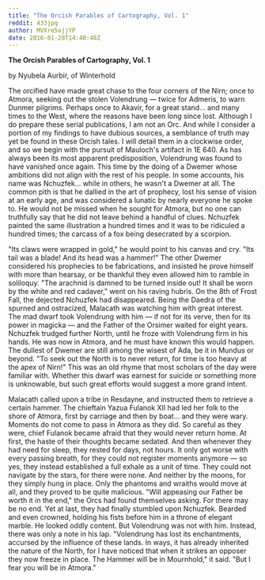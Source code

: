 ```yaml
---
title: "The Orcish Parables of Cartography, Vol. 1"
reddit: 433jpq
author: MVXre5ajjYP
date: 2016-01-28T14:40:48Z
---
```


**The Orcish Parables of Cartography, Vol. 1**


by Nyubela Aurbir, of Winterhold


The orcified have made great chase to the four corners of the Nirn; once to Atmora, seeking out the stolen Volendrung — twice for Admeris, to warn Dunmer pilgrims. Perhaps once to Akavir, for a great stand... and many times to the West, where the reasons have been long since lost. Although I do prepare these serial publications, I am not an Orc. And while I consider a portion of my findings to have dubious sources, a semblance of truth may yet be found in these Orcish tales. I will detail them in a clockwise order, and so we begin with the pursuit of Mauloch's artifact in 1E 640. As has always been its most apparent predisposition, Volendrung was found to have vanished once again. This time by the doing of a Dwemer whose ambitions did not align with the rest of his people. In some accounts, his name was Nchuzfek... while in others, he wasn't a Dwemer at all. The common pith is that he dallied in the art of prophecy, lost his sense of vision at an early age, and was considered a lunatic by nearly everyone he spoke to. He would not be missed when he sought for Atmora, but no one can truthfully say that he did not leave behind a handful of clues. Nchuzfek painted the same illustration a hundred times and it was to be ridiculed a hundred times; the carcass of a fox being desecrated by a scorpion.


"Its claws were wrapped in gold," he would point to his canvas and cry. "Its tail was a blade! And its head was a hammer!" The other Dwemer considered his prophecies to be fabrications, and insisted he prove himself with more than hearsay, or be thankful they even allowed him to ramble in soliloquy. "The arachnid is damned to be turned inside out! It shall be worn by the white and red cadaver," went on his raving hubris. On the 8th of Frost Fall, the dejected Nchuzfek had disappeared. Being the Daedra of the spurned and ostracized, Malacath was watching him with great interest. The mad dwarf took Volendrung with him — if not for its verve, then for its power in magicka — and the Father of the Orsimer waited for eight years. Nchuzfek trudged further North, until he froze with Volendrung firm in his hands. He was now in Atmora, and he must have known this would happen. The dullest of Dwemer are still among the wisest of Ada, be it in Mundus or beyond. "To seek out the North is to never return, for time is too heavy at the apex of Nirn!" This was an old rhyme that most scholars of the day were familiar with. Whether this dwarf was earnest for suicide or something more is unknowable, but such great efforts would suggest a more grand intent.


Malacath called upon a tribe in Resdayne, and instructed them to retrieve a certain hammer. The chieftain Yazua Fulanok XII had led her folk to the shore of Atmora, first by carriage and then by boat... and they were wary. Moments do not come to pass in Atmora as they did. So careful as they were, chief Fulanok became afraid that they would never return home. At first, the haste of their thoughts became sedated. And then whenever they had need for sleep, they rested for days, not hours. It only got worse with every passing breath, for they could not register moments anymore — so yes, they instead established a full exhale as a unit of time. They could not navigate by the stars, for there were none. And neither by the moons, for they simply hung in place. Only the phantoms and wraiths would move at all, and they proved to be quite malicious. "Will appeasing our Father be worth it in the end," the Orcs had found themselves asking. For there may be no end. Yet at last, they had finally stumbled upon Nchuzfek. Bearded and even crowned, holding his fists before him in a throne of elegant marble. He looked oddly content. But Volendrung was not with him. Instead, there was only a note in his lap. "Volendrung has lost its enchantments, accursed by the influence of these lands. In ways, it has already inherited the nature of the North, for I have noticed that when it strikes an opposer they now freeze in place. The Hammer will be in Mournhold," it said. "But I fear you will be in Atmora."
